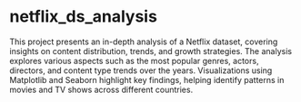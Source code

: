 # netflix_ds_analysis
 This project presents an in-depth analysis of a Netflix dataset, covering insights on content distribution, trends, and growth strategies. The analysis explores various aspects such as the most popular genres, actors, directors, and content type trends over the years. Visualizations using Matplotlib and Seaborn highlight key findings, helping identify patterns in movies and TV shows across different countries.
